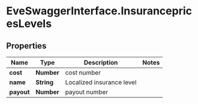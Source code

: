 # EveSwaggerInterface.InsurancepricesLevels

## Properties
Name | Type | Description | Notes
------------ | ------------- | ------------- | -------------
**cost** | **Number** | cost number | 
**name** | **String** | Localized insurance level | 
**payout** | **Number** | payout number | 


